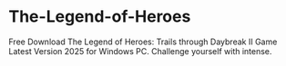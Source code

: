 # The-Legend-of-Heroes
Free Download The Legend of Heroes: Trails through Daybreak II Game Latest Version 2025 for Windows PC. Challenge yourself with intense.
